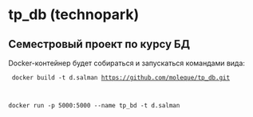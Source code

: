 # tp_db (technopark)
## Семестровый проект по курсу БД

Docker-контейнер будет собираться и запускаться командами вида:

<code> docker build -t d.salman https://github.com/moleque/tp_db.git
  
docker run -p 5000:5000 --name tp_bd -t d.salman </code>

